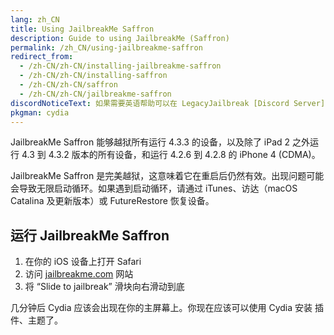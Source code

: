 ```yaml
---
lang: zh_CN
title: Using JailbreakMe Saffron
description: Guide to using JailbreakMe (Saffron)
permalink: /zh_CN/using-jailbreakme-saffron
redirect_from:
  - /zh-CN/zh-CN/installing-jailbreakme-saffron
  - /zh-CN/zh-CN/installing-saffron
  - /zh-CN/zh-CN/saffron
  - /zh-CN/zh-CN/jailbreakme-saffron
discordNoticeText: 如果需要英语帮助可以在 LegacyJailbreak [Discord Server](http://discord.legacyjailbreak.com/) 上提问。
pkgman: cydia
---
```


JailbreakMe Saffron 能够越狱所有运行 4.3.3 的设备，以及除了 iPad 2 之外运行 4.3 到 4.3.2 版本的所有设备，和运行 4.2.6 到 4.2.8 的 iPhone 4 (CDMA)。

JailbreakMe Saffron 是完美越狱，这意味着它在重启后仍然有效。出现问题可能会导致无限启动循环。如果遇到启动循环，请通过 iTunes、访达（macOS Catalina 及更新版本）或 FutureRestore 恢复设备。

## 运行 JailbreakMe Saffron

1. 在你的 iOS 设备上打开 Safari
1. 访问 [jailbreakme.com](http://jailbreakme.com) 网站
1. 将 “Slide to jailbreak” 滑块向右滑动到底

几分钟后 Cydia 应该会出现在你的主屏幕上。你现在应该可以使用 Cydia 安装 <router-link to="/faq/#what-are-tweaks">插件</router-link>、主题了。